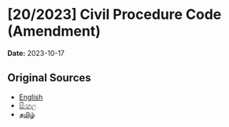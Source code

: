 # [20/2023] Civil Procedure Code (Amendment)

**Date:** 2023-10-17

## Original Sources

- [English](https://documents.gov.lk/view/acts/2023/10/20-2023_E.pdf)
- [සිංහල](https://documents.gov.lk/view/acts/2023/10/20-2023_S.pdf)
- [தமிழ்](https://documents.gov.lk/view/acts/2023/10/20-2023_T.pdf)
